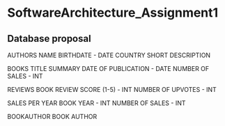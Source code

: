 # SoftwareArchitecture_Assignment1

## Database proposal

AUTHORS
    NAME
    BIRTHDATE - DATE
    COUNTRY
    SHORT DESCRIPTION

BOOKS
    TITLE
    SUMMARY
    DATE OF PUBLICATION - DATE
    NUMBER OF SALES - INT

REVIEWS
    BOOK
    REVIEW
    SCORE (1-5) - INT
    NUMBER OF UPVOTES - INT

SALES PER YEAR
    BOOK
    YEAR - INT
    NUMBER OF SALES - INT

BOOKAUTHOR
    BOOK
    AUTHOR

